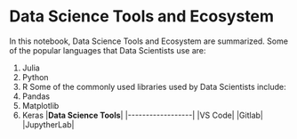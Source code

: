 # Data Science Tools and Ecosystem
In this notebook, Data Science Tools and Ecosystem are summarized.
Some of the popular languages that Data Scientists use are:
1. Julia
2. Python
3. R
Some of the commonly used libraries used by Data Scientists include:
1. Pandas
2. Matplotlib
3. Keras
|**Data Science Tools**|
|------------------|
|VS Code|
|Gitlab|
|JupytherLab|
